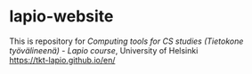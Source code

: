 # lapio-website
This is repository for *Computing tools for CS studies (Tietokone työvälineenä) - Lapio course*, University of Helsinki </br>
https://tkt-lapio.github.io/en/
